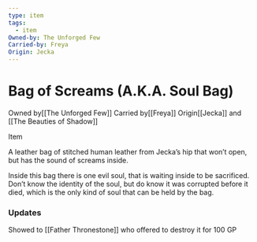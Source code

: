 ```yaml
---
type: item
tags:
  - item
Owned-by: The Unforged Few
Carried-by: Freya
Origin: Jecka
---
```


#  Bag of Screams (A.K.A. Soul Bag)

<span class="dataview inline-field"><span class="inline-field-key">Owned by</span><span class="inline-field-value">[[The Unforged Few]]</span></span>
<span class="dataview inline-field"><span class="inline-field-key">Carried by</span><span class="inline-field-value">[[Freya]]</span></span>
<span class="dataview inline-field"><span class="inline-field-key">Origin</span><span class="inline-field-value">[[Jecka]] and [[The Beauties of Shadow</span></span>]]

Item

A leather bag of stitched human leather from Jecka’s hip that won’t open, but has the sound of screams inside.

Inside this bag there is one evil soul, that is waiting inside to be sacrificed. Don’t know the identity of the soul, but do know it was corrupted before it died, which is the only kind of soul that can be held by the bag.

### Updates
Showed to [[Father Thronestone]] who offered to destroy it for 100 GP 